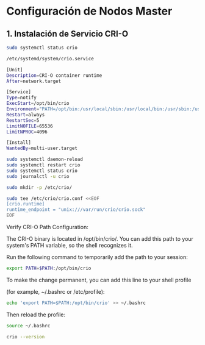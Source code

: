 
# Configuración de Nodos Master

## 1. Instalación de Servicio CRI-O

  
```bash
sudo systemctl status crio
```


```bash
/etc/systemd/system/crio.service
```

```bash
[Unit]
Description=CRI-O container runtime
After=network.target

[Service]
Type=notify
ExecStart=/opt/bin/crio
Environment="PATH=/opt/bin:/usr/local/sbin:/usr/local/bin:/usr/sbin:/usr/bin:/sbin:/bin"
Restart=always
RestartSec=5
LimitNOFILE=65536
LimitNPROC=4096

[Install]
WantedBy=multi-user.target
```


```bash
sudo systemctl daemon-reload
sudo systemctl restart crio
sudo systemctl status crio
sudo journalctl -u crio
```


```bash
sudo mkdir -p /etc/crio/
```

```bash
sudo tee /etc/crio/crio.conf <<EOF
[crio.runtime]
runtime_endpoint = "unix:///var/run/crio/crio.sock"
EOF
```


Verify CRI-O Path Configuration:

The CRI-O binary is located in /opt/bin/crio/. You can add this path to your system's PATH variable, so the shell recognizes it.

Run the following command to temporarily add the path to your session:

```bash
export PATH=$PATH:/opt/bin/crio
```

To make the change permanent, you can add this line to your shell profile

(for example, ~/.bashrc or /etc/profile):

```bash
echo 'export PATH=$PATH:/opt/bin/crio' >> ~/.bashrc
```


Then reload the profile:

```bash
source ~/.bashrc
```

```bash
crio --version
```

